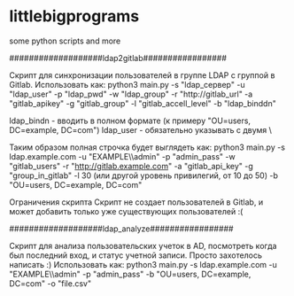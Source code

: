 # littlebigprograms
some python scripts and more

###################ldap2gitlab################# 

Скрипт для синхронизации пользователей в группе LDAP с группой в Gitlab. 
Использовать как:
python3 main.py -s "ldap_сервер" -u "ldap_user" -p "ldap_pwd" -w "ldap_group" -r "http://gitlab_url" -a "gitlab_apikey" -g "gitlab_group" -l "gitlab_accell_level" -b "ldap_binddn"

ldap_bindn - вводить в полном формате (к примеру "OU=users, DC=example, DC=com")
ldap_user - обязательно указывать с двумя \ 

Таким образом полная строчка будет выглядеть как:
python3 main.py -s ldap.example.com -u "EXAMPLE\\\admin" -p "admin_pass" -w "gitlab_users" -r "http://gitlab.example.com" -a "gitlab_api_key" -g "group_in_gitlab" -l 30 (или другой уровень привилегий, от 10 до 50) -b "OU=users, DC=example, DC=com"


Ограничения скрипта 
Скрипт не создает пользователей в Gitlab, и может добавить только уже существующих пользователей :(

###################ldap_analyze################# 

Скрипт для анализа пользовательских учеток в AD, посмотреть когда был последний вход, и статус учетной записи. 
Просто захотелось написать :)
Использовать как:
python3 main.py -s ldap.example.com -u "EXAMPLE\\\admin" -p "admin_pass" -b "OU=users, DC=example, DC=com" -o "file.csv"
